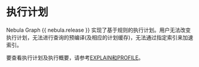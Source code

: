 # 执行计划

Nebula Graph {{ nebula.release }} 实现了基于规则的执行计划。用户无法改变执行计划，无法进行查询的预编译(及相应的计划缓存)，无法通过指定索引来加速索引。

要查看执行计划及执行概要，请参考[EXPLAIN和PROFILE](../3.ngql-guide/17.query-tuning-statements/1.explain-and-profile.md)。

